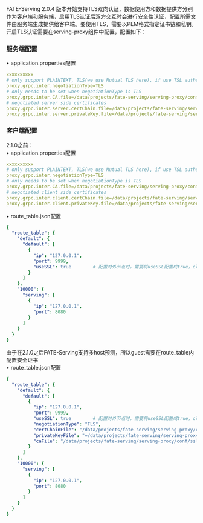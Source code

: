 FATE-Serving 2.0.4 版本开始支持TLS双向认证，数据使用方和数据提供方分别作为客户端和服务端，启用TLS认证后双方交互时会进行安全性认证，配置所需文件由服务端生成提供给客户端。要使用TLS，需要以PEM格式指定证书链和私钥。  
开启TLS认证需要在serving-proxy组件中配置，配置如下：  
### 服务端配置  
•	application.properties配置   
```yml
xxxxxxxxxx
# only support PLAINTEXT, TLS(we use Mutual TLS here), if use TSL authentication
proxy.grpc.inter.negotiationType=TLS
# only needs to be set when negotiationType is TLS
proxy.grpc.inter.CA.file=/data/projects/fate-serving/serving-proxy/conf/ssl/ca.crt
# negotiated server side certificates
proxy.grpc.inter.server.certChain.file=/data/projects/fate-serving/serving-proxy/conf/ssl/server.crt
proxy.grpc.inter.server.privateKey.file=/data/projects/fate-serving/serving-proxy/conf/ssl/server.pem
```

### 客户端配置
2.1.0之前：  
•	application.properties配置  
```yml
xxxxxxxxxx
# only support PLAINTEXT, TLS(we use Mutual TLS here), if use TSL authentication
proxy.grpc.inter.negotiationType=TLS
# only needs to be set when negotiationType is TLS
proxy.grpc.inter.CA.file=/data/projects/fate-serving/serving-proxy/conf/ssl/ca.crt
# negotiated client side certificates
proxy.grpc.inter.client.certChain.file=/data/projects/fate-serving/serving-proxy/conf/ssl/client.crt
proxy.grpc.inter.client.privateKey.file=/data/projects/fate-serving/serving-proxy/conf/ssl/client.pem
```

•	route_table.json配置  
```yml
{
  "route_table": {
    "default": {
      "default": [
        {
          "ip": "127.0.0.1",
          "port": 9999,
          "useSSL": true        # 配置对外节点时，需要将useSSL配置成true，client端请求时将携带证书
        }
      ]
    },
    "10000": {
      "serving": [
        {
          "ip": "127.0.0.1",
          "port": 8080
        }
      ]
    }
  }
}
```

由于在2.1.0之后FATE-Serving支持多host预测，所以guest需要在route_table内配置安全证书  
•	route_table.json配置  
```yml
{
  "route_table": {
    "default": {
      "default": [
        {
          "ip": "127.0.0.1",
          "port": 9999,
          "useSSL": true        # 配置对外节点时，需要将useSSL配置成true，client端请求时将携带证书
          "negotiationType": "TLS",
          "certChainFile": "/data/projects/fate-serving/serving-proxy/conf/ssl/server.crt ",
	      "privateKeyFile": "=/data/projects/fate-serving/serving-proxy/conf/ssl/server.pem",
	      "caFile": "/data/projects/fate-serving/serving-proxy/conf/ssl/ca.crt"
        }
      ]
    },
    "10000": {
      "serving": [
        {
          "ip": "127.0.0.1",
          "port": 8080
        }
      ]
    }
  }
}

```
